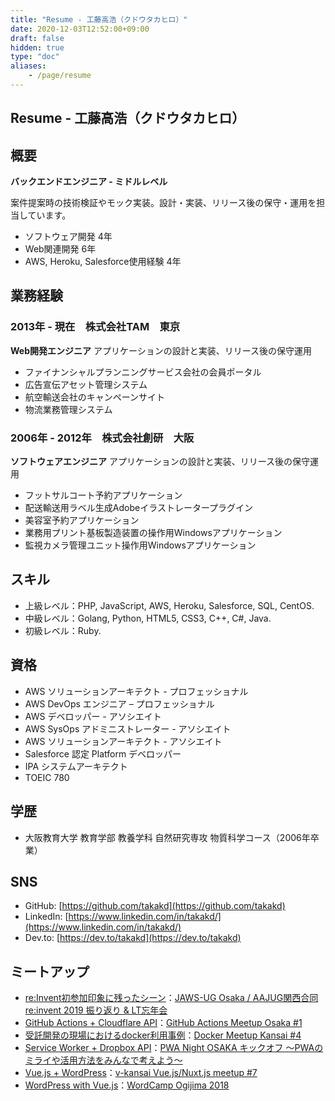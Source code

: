 ```yaml
---
title: "Resume - 工藤高浩（クドウタカヒロ）"
date: 2020-12-03T12:52:00+09:00
draft: false
hidden: true
type: "doc"
aliases:
    - /page/resume
---
```


## Resume - 工藤高浩（クドウタカヒロ）

## 概要

**バックエンドエンジニア - ミドルレベル**

案件提案時の技術検証やモック実装。設計・実装、リリース後の保守・運用を担当しています。

* ソフトウェア開発 4年
* Web関連開発 6年
* AWS, Heroku, Salesforce使用経験 4年

## 業務経験

### 2013年 - 現在　株式会社TAM　東京
**Web開発エンジニア**
アプリケーションの設計と実装、リリース後の保守運用
* ファイナンシャルプランニングサービス会社の会員ポータル
* 広告宣伝アセット管理システム
* 航空輸送会社のキャンペーンサイト
* 物流業務管理システム

### 2006年 - 2012年　株式会社創研　大阪
**ソフトウェアエンジニア**
アプリケーションの設計と実装、リリース後の保守運用
* フットサルコート予約アプリケーション
* 配送輸送用ラベル生成Adobeイラストレータープラグイン
* 美容室予約アプリケーション
* 業務用プリント基板製造装置の操作用Windowsアプリケーション
* 監視カメラ管理ユニット操作用Windowsアプリケーション

## スキル
* 上級レベル：PHP, JavaScript, AWS, Heroku, Salesforce, SQL, CentOS.
* 中級レベル：Golang, Python, HTML5, CSS3, C++, C#, Java.
* 初級レベル：Ruby.

## 資格
* AWS ソリューションアーキテクト - プロフェッショナル
* AWS DevOps エンジニア – プロフェッショナル
* AWS デベロッパー - アソシエイト
* AWS SysOps アドミニストレーター - アソシエイト
* AWS ソリューションアーキテクト - アソシエイト
* Salesforce 認定 Platform デベロッパー
* IPA システムアーキテクト
* TOEIC 780


## 学歴
* 大阪教育大学 教育学部 教養学科 自然研究専攻 物質科学コース（2006年卒業）

## SNS
* GitHub: [https://github.com/takakd](https://github.com/takakd)
* LinkedIn: [https://www.linkedin.com/in/takakd/](https://www.linkedin.com/in/takakd/)
* Dev.to: [https://dev.to/takakd](https://dev.to/takakd)

## ミートアップ
* [re:Invent初参加印象に残ったシーン](https://www.slideshare.net/ssuserb88ac6/reinvent-208755909)：[JAWS-UG Osaka / AAJUG関西合同 re:invent 2019 振り返り & LT忘年会](https://jawsugosaka.doorkeeper.jp/events/101158)
* [GitHub Actions + Cloudflare API](https://www.slideshare.net/ssuserb88ac6/github-actions-cloudflare-api)：[GitHub Actions Meetup Osaka #1](https://gaug.connpass.com/event/152956/)
* [受託開発の現場におけるdocker利用事例](https://www.slideshare.net/ssuserb88ac6/docker-165722431)：[Docker Meetup Kansai #4](https://dockerkansai.connpass.com/event/141875/)
* [Service Worker + Dropbox API](https://www.slideshare.net/ssuserb88ac6/service-worker-dropbox-api)：[PWA Night OSAKA キックオフ ～PWAのミライや活用方法をみんなで考えよう～](https://pwanight.connpass.com/event/136893/)
* [Vue.js + WordPress](https://www.slideshare.net/ssuserb88ac6/vuejs-wordpress)：[v-kansai Vue.js/Nuxt.js meetup #7](https://vuekansai.connpass.com/event/127057/)
* [WordPress with Vue.js](https://www.slideshare.net/ssuserb88ac6/wordpress-with-vuejs-106118047)：[WordCamp Ogijima 2018](https://2018.ogijima.wordcamp.org/)
